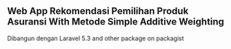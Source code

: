 ## Web App Rekomendasi Pemilihan Produk Asuransi With Metode Simple Additive Weighting
Dibangun dengan Laravel 5.3 and other package on packagist